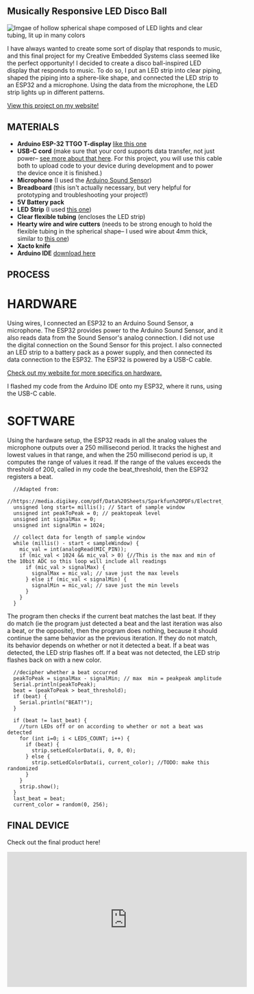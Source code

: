 ## Musically Responsive LED Disco Ball

![Imgae of hollow spherical shape composed of LED lights and clear tubing, lit up in many colors](https://catherine-o-brien.github.io/images/musical-led-disco-ball/disco-ball.png "The disco ball I created!")

I have always wanted to create some sort of display that responds to music, and this final project for my Creative Embedded Systems class seemed like the perfect opportunity! I decided to create a disco ball-inspired LED display that responds to music. To do so, I put an LED strip into clear piping, shaped the piping into a sphere-like shape, and connected the LED strip to an ESP32 and a microphone. Using the data from the microphone, the LED strip lights up in different patterns.

[View this project on my website!](catherine-o-brien.github.io/musical-led-disco-ball)

## MATERIALS
* **Arduino ESP-32 TTGO T-display** [like this one](https://www.amazon.com/LILYGO-T-Display-Arduino-Development-CH9102F/dp/B099MPFJ9M)
* **USB-C cord** (make sure that your cord supports data transfer, not just power– [see more about that here](https://www.dignited.com/50330/usb-data-cable-vs-usb-charging-cable/). For this project, you will use this cable both to upload code to your device during development and to power the device once it is finished.)
* **Microphone** (I used the [Arduino Sound Sensor](https://microcontrollerslab.com/ky-038-microphone-sound-sensor-module-arduino-tutorial/))
* **Breadboard** (this isn't actually necessary, but very helpful for prototyping and troubleshooting your project!)
* **5V Battery pack**
* **LED Strip** (I used [this one](https://www.amazon.com/BTF-LIGHTING-Flexible-Individually-Addressable-Non-waterproof/dp/B01CDTEG1O/ref=sr_1_8?crid=3N19D1Q6X1QOS&keywords=programmable%2Bled%2Bstrips&qid=1681838388&sprefix=programmable%2Bled%2Bstri%2Caps%2C146&sr=8-8&th=1))
* **Clear flexible tubing** (encloses the LED strip)
* **Hearty wire and wire cutters** (needs to be strong enough to hold the flexible tubing in the spherical shape– I used wire about 4mm thick, similar to [this one](https://www.amazon.com/TecUnite-Aluminum-Bendable-Skeleton-Thickness/dp/B07CQL7Y5B/ref=sr_1_2_sspa?keywords=4mm%2Bwire&qid=1683783492&sr=8-2-spons&spLa=ZW5jcnlwdGVkUXVhbGlmaWVyPUFNTFhSVjlUQktLSUYmZW5jcnlwdGVkSWQ9QTAyNDY3ODVUVVlCSjRaQkpDRDAmZW5jcnlwdGVkQWRJZD1BMDU2NjI2MzIwMFFKNVpLS1JTRlImd2lkZ2V0TmFtZT1zcF9hdGYmYWN0aW9uPWNsaWNrUmVkaXJlY3QmZG9Ob3RMb2dDbGljaz10cnVl&th=1)) 
* **Xacto knife**
* **Arduino IDE** [download here](https://support.arduino.cc/hc/en-us/articles/360019833020-Download-and-install-Arduino-IDE)

## PROCESS
# HARDWARE
Using wires, I connected an ESP32 to an Arduino Sound Sensor, a microphone. The ESP32 provides power to the Arduino Sound Sensor, and it also reads data from the Sound Sensor's analog connection. I did not use the digital connection on the Sound Sensor for this project. I also connected an LED strip to a battery pack as a power supply, and then connected its data connection to the ESP32. The ESP32 is powered by a USB-C cable. 

[Check out my website for more specifics on hardware.](catherine-o-brien.github.io/musical-led-disco-ball)

I flashed my code from the Arduino IDE onto my ESP32, where it runs, using the USB-C cable.  

# SOFTWARE
Using the hardware setup, the ESP32 reads in all the analog values the microphone outputs over a 250 millisecond period. It tracks the highest and lowest values in that range, and when the 250 millisecond period is up, it computes the range of values it read. 
If the range of the values exceeds the threshold of 200, called in my code the beat_threshold, then the ESP32 registers a beat. 

```
  //Adapted from:
  //https://media.digikey.com/pdf/Data%20Sheets/Sparkfun%20PDFs/Electret_Mic_Breakout_Brd_HookupGuide_Web.pdf
  unsigned long start= millis(); // Start of sample window
  unsigned int peakToPeak = 0; // peak­to­peak level
  unsigned int signalMax = 0;
  unsigned int signalMin = 1024;

  // collect data for length of sample window
  while (millis() - start < sampleWindow) {
    mic_val = int(analogRead(MIC_PIN));
    if (mic_val < 1024 && mic_val > 0) {//This is the max and min of the 10­bit ADC so this loop will include all readings 
      if (mic_val > signalMax) {
        signalMax = mic_val; // save just the max levels
      } else if (mic_val < signalMin) {
        signalMin = mic_val; // save just the min levels
      }
    }
  }
```
The program then checks if the current beat matches the last beat. If they do match (ie the program just detected a beat and the last iteration was also a beat, or the opposite), then the program does nothing, because it should continue the same behavior as the previous iteration. 
If they do not match, its behavior depends on whether or not it detected a beat. If a beat was detected, the LED strip flashes off. If a beat was not detected, the LED strip flashes back on with a new color. 

```
  //decipher whether a beat occurred
  peakToPeak = signalMax - signalMin; // max ­ min = peak­peak amplitude
  Serial.println(peakToPeak);
  beat = (peakToPeak > beat_threshold);
  if (beat) { 
    Serial.println("BEAT!");
  }

  if (beat != last_beat) {
    //turn LEDs off or on according to whether or not a beat was detected
    for (int i=0; i < LEDS_COUNT; i++) {
      if (beat) {
        strip.setLedColorData(i, 0, 0, 0);
      } else {
        strip.setLedColorData(i, current_color); //TODO: make this randomized
      }
    }
    strip.show();
  }
  last_beat = beat;
  current_color = random(0, 256);
```

## FINAL DEVICE
Check out the final product here! 
<iframe width="560" height="315" src="https://www.youtube.com/embed/Va2wmVxZMc4" title="YouTube video player" frameborder="0" allow="accelerometer; autoplay; clipboard-write; encrypted-media; gyroscope; picture-in-picture; web-share" allowfullscreen></iframe>
